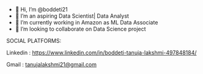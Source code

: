 - 👋 Hi, I’m @boddeti21
- 👀 I’m an aspiring Data Scientist| Data Analyst
- 🌱 I’m currently working in Amazon as ML Data Associate
- 💞️ I’m looking to collaborate on Data Science project

SOCIAL PLATFORMS:

Linkedin : https://www.linkedin.com/in/boddeti-tanuja-lakshmi-497848184/

Gmail : tanujalakshmi21@gmail.com
